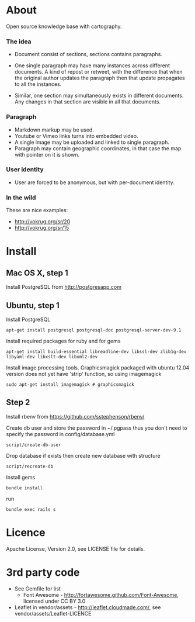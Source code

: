 About
=====

Open source knowledge base with cartography.


### The idea

* Document consist of sections, sections contains paragraphs.

* One single paragraph may have many instances across different documents.
  A kind of repost or retweet, with the difference that when the original author updates the paragraph then that update 
  propagates to all the instances.

* Similar, one section may simultaneously exists in different documents.
  Any changes in that section are visible in all that documents.

### Paragraph

* Markdown markup may be used.
* Youtube or Vimeo links turns into embedded video.
* A single image may be uploaded and linked to single paragraph.
* Paragraph may contain geographic coordinates, in that case the map with pointer on it is shown.

### User identity

* User are forced to be anonymous, but with per-document identity.


### In the wild

These are nice examples:

* http://vokrug.org/sr/20
* http://vokrug.org/sr/15


Install
=======

Mac OS X, step 1
----------------
Install PostgreSQL from http://postgresapp.com


Ubuntu, step 1
--------------
Install PostgreSQL

    apt-get install postgresql postgresql-doc postgresql-server-dev-9.1

Install required packages for ruby and for gems

    apt-get install build-essential libreadline-dev libssl-dev zlib1g-dev libyaml-dev libxslt-dev libxml2-dev

Install image processing tools. Graphicsmagick packaged with ubuntu 12.04 version does not yet have 'strip' function, so using imagemagick

    sudo apt-get install imagemagick # graphicsmagick


Step 2
------

Install rbenv from https://github.com/sstephenson/rbenv/

Create db user and store the password in ~/.pgpass
thus you don't need to specify the password in config/database.yml

    script/create-db-user

Drop database if exists then create new database with structure

    script/recreate-db

Install gems

    bundle install

run

    bundle exec rails s


Licence
=======
Apache License, Version 2.0, see LICENSE file for details.


3rd party code
==============
* See Gemfile for list
  * Font Awesome - http://fortawesome.github.com/Font-Awesome, licensed under CC BY 3.0
* Leaflet in vendor/assets - http://leaflet.cloudmade.com/, see vendor/assets/Leaflet-LICENCE
